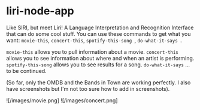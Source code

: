 # liri-node-app
Like SIRI, but meet Liri! A Language Interpretation and Recognition Interface that can do some cool stuff.
You can use these commands to get what you want: 
`movie-this`, `concert-this`, `spotify-this-song `, `do-what-it-says `.

`movie-this` allows you to pull information about a movie. 
`concert-this` allows you to see information about where and when an artist is performing.
`spotify-this-song` allows you to see results for a song.
`do-what-it-says` ... to be continued. 

(So far, only the OMDB and the Bands in Town are working perfectly. 
I also have screenshots but I'm not too sure how to add in screenshots).

![/images/movie.png]
![/images/concert.png]

